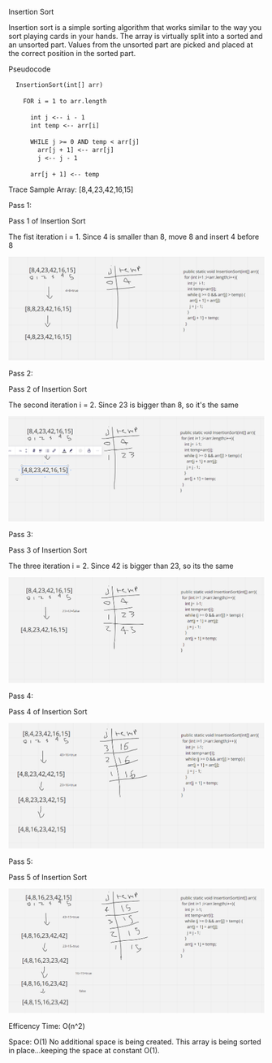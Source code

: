 Insertion Sort

Insertion sort is a simple sorting algorithm that works similar to the way you sort playing cards in your hands. The array is virtually split into a sorted and an unsorted part. Values from the unsorted part are picked and placed at the correct position in the sorted part.

Pseudocode

```angular2html
  InsertionSort(int[] arr)

    FOR i = 1 to arr.length

      int j <-- i - 1
      int temp <-- arr[i]

      WHILE j >= 0 AND temp < arr[j]
        arr[j + 1] <-- arr[j]
        j <-- j - 1

      arr[j + 1] <-- temp
```


Trace
Sample Array: [8,4,23,42,16,15]

Pass 1:

Pass 1 of Insertion Sort

The fist iteration i = 1. Since 4 is smaller than 8, move 8 and insert 4 before 8

![](../Insertion/images/pass1.PNG)

Pass 2:

Pass 2 of Insertion Sort

The second iteration i = 2. Since 23 is bigger than 8, so it's the same

![](../Insertion/images/pass2.PNG)

Pass 3:

Pass 3 of Insertion Sort

The three iteration i = 2. Since 42 is bigger than 23, so its the same

![](../Insertion/images/pass3.PNG)

Pass 4:

Pass 4 of Insertion Sort



![](../Insertion/images/pass4.PNG)

Pass 5:

Pass 5 of Insertion Sort

![](../Insertion/images/pass5.PNG)



Efficency
Time: O(n^2)

Space: O(1)
No additional space is being created. This array is being sorted in place…keeping the space at constant O(1).
